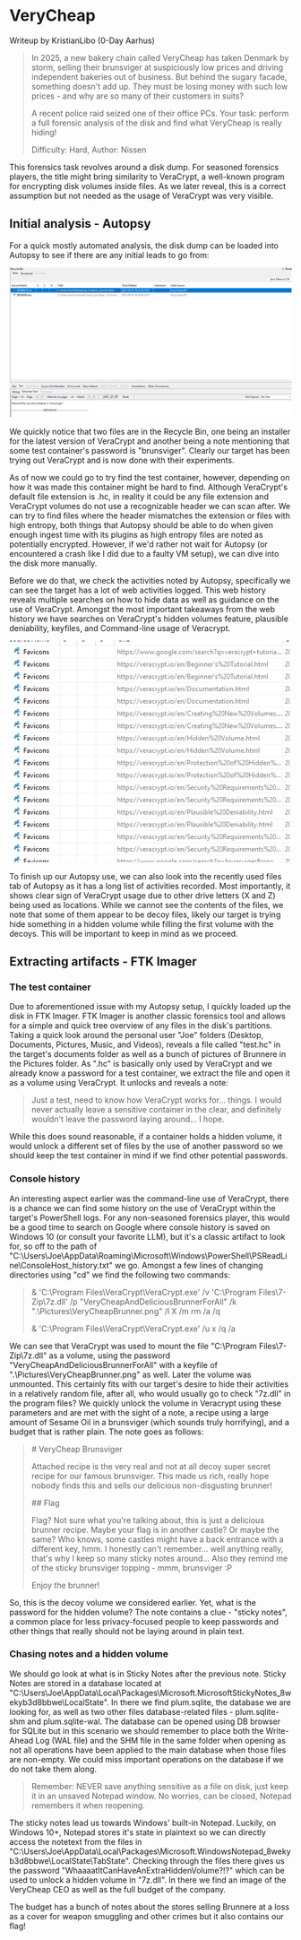 # VeryCheap

Writeup by KristianLibo (0-Day Aarhus)

> In 2025, a new bakery chain called VeryCheap has taken Denmark by storm, selling their brunsviger at suspiciously low prices and driving independent bakeries out of business.
> But behind the sugary facade, something doesn't add up. They must be losing money with such low prices - and why are so many of their customers in suits?
> 
> A recent police raid seized one of their office PCs. Your task: perform a full forensic analysis of the disk and find what VeryCheap is really hiding!
> 
> Difficulty: Hard, Author: Nissen

This forensics task revolves around a disk dump. For seasoned forensics players, the title might bring similarity to VeraCrypt, a well-known program for encrypting disk volumes inside files. As we later reveal, this is a correct assumption but not needed as the usage of VeraCrypt was very visible.

## Initial analysis - Autopsy

For a quick mostly automated analysis, the disk dump can be loaded into Autopsy to see if there are any initial leads to go from:

![Files in Recycle Bin](recyclebin.png "Autopsy - Recycle Bin")

We quickly notice that two files are in the Recycle Bin, one being an installer for the latest version of VeraCrypt and another being a note mentioning that some test container's password is "brunsviger". Clearly our target has been trying out VeraCrypt and is now done with their experiments.

As of now we could go to try find the test container, however, depending on how it was made this container might be hard to find. Although VeraCrypt's default file extension is .hc, in reality it could be any file extension and VeraCrypt volumes do not use a recognizable header we can scan after. We can try to find files where the header mismatches the extension or files with high entropy, both things that Autopsy should be able to do when given enough ingest time with its plugins as high entropy files are noted as potentially encrypted. However, if we'd rather not wait for Autopsy (or encountered a crash like I did due to a faulty VM setup), we can dive into the disk more manually. 

Before we do that, we check the activities noted by Autopsy, specifically we can see the target has a lot of web activities logged. This web history reveals multiple searches on how to hide data as well as guidance on the use of VeraCrypt. Amongst the most important takeaways from the web history we have searches on VeraCrypt's hidden volumes feature, plausible deniability, keyfiles, and Command-line usage of Veracrypt. 

![Web History](webhistory.png "Autopsy - Web History")

To finish up our Autopsy use, we can also look into the recently used files tab of Autopsy as it has a long list of activities recorded. Most importantly, it shows clear sign of VeraCrypt usage due to other drive letters (X and Z) being used as locations. While we cannot see the contents of the files, we note that some of them appear to be decoy files, likely our target is trying hide something in a hidden volume while filling the first volume with the decoys. This will be important to keep in mind as we proceed. 

## Extracting artifacts - FTK Imager

### The test container

Due to aforementioned issue with my Autopsy setup, I quickly loaded up the disk in FTK Imager. FTK Imager is another classic forensics tool and allows for a simple and quick tree overview of any files in the disk's partitions. Taking a quick look around the personal user "Joe" folders (Desktop, Documents, Pictures, Music, and Videos), reveals a file called "test.hc" in the target's documents folder as well as a bunch of pictures of Brunnere in the Pictures folder. As ".hc" is basically only used by VeraCrypt and we already know a password for a test container, we extract the file and open it as a volume using VeraCrypt. It unlocks and reveals a note:

> Just a test, need to know how VeraCrypt works for... things.
> I would never actually leave a sensitive container in the clear, and definitely wouldn't leave the password laying around... I hope.

While this does sound reasonable, if a container holds a hidden volume, it would unlock a different set of files by the use of another password so we should keep the test container in mind if we find other potential passwords.

### Console history

An interesting aspect earlier was the command-line use of VeraCrypt, there is a chance we can find some history on the use of VeraCrypt within the target's PowerShell logs. For any non-seasoned forensics player, this would be a good time to search on Google where console history is saved on Windows 10 (or consult your favorite LLM), but it's a classic artifact to look for, so off to the path of "C:\Users\Joe\AppData\Roaming\Microsoft\Windows\PowerShell\PSReadLine\ConsoleHost_history.txt" we go. Amongst a few lines of changing directories using "cd" we find the following two commands:

> & 'C:\Program Files\VeraCrypt\VeraCrypt.exe' /v 'C:\Program Files\7-Zip\7z.dll' /p "VeryCheapAndDeliciousBrunnerForAll" /k ".\Pictures\VeryCheapBrunner.png" /l X /m rm /a /q
> 
> & 'C:\Program Files\VeraCrypt\VeraCrypt.exe' /u x /q /a

We can see that VeraCrypt was used to mount the file "C:\Program Files\7-Zip\7z.dll" as a volume, using the password "VeryCheapAndDeliciousBrunnerForAll" with a keyfile of ".\Pictures\VeryCheapBrunner.png" as well. Later the volume was unmounted. This certainly fits with our target's desire to hide their activities in a relatively random file, after all, who would usually go to check "7z.dll" in the program files? We quickly unlock the volume in Veracrypt using these parameters and are met with the sight of a note, a recipe using a large amount of Sesame Oil in a brunsviger (which sounds truly horrifying), and a budget that is rather plain. The note goes as follows:

> \# VeryCheap Brunsviger
> 
> Attached recipe is the very real and not at all decoy super secret recipe for our famous brunsviger.
This made us rich, really hope nobody finds this and sells our delicious non-disgusting brunner!
> 
> \#\# Flag
> 
> Flag? Not sure what you're talking about, this is just a delicious brunner recipe.
> Maybe your flag is in another castle? Or maybe the same?
> Who knows, some castles might have a back entrance with a different key, hmm.
> I honestly can't remember... well anything really, that's why I keep so many sticky notes around...
> Also they remind me of the sticky brunsviger topping - mmm, brunsviger :P
> 
> Enjoy the brunner!

So, this is the decoy volume we considered earlier. Yet, what is the password for the hidden volume? The note contains a clue - "sticky notes", a common place for less privacy-focused people to keep passwords and other things that really should not be laying around in plain text.

### Chasing notes and a hidden volume

We should go look at what is in Sticky Notes after the previous note. Sticky Notes are stored in a database located at "C:\Users\Joe\AppData\Local\Packages\Microsoft.MicrosoftStickyNotes_8wekyb3d8bbwe\LocalState". In there we find plum.sqlite, the database we are looking for, as well as two other files database-related files - plum.sqlite-shm and plum.sqlite-wal. The database can be opened using DB browser for SQLite but in this scenario we should remember to place both the Write-Ahead Log (WAL file) and the SHM file in the same folder when opening as not all operations have been applied to the main database when those files are non-empty. We could miss important operations on the database if we do not take them along.
 
> Remember: NEVER save anything sensitive as a file on disk, just keep it in an unsaved Notepad window.
> No worries, can be closed, Notepad remembers it when reopening.

The sticky notes lead us towards Windows' built-in Notepad. Luckily, on Windows 10+, Notepad stores it's state in plaintext so we can directly access the notetext from the files in "C:\Users\Joe\AppData\Local\Packages\Microsoft.WindowsNotepad_8wekyb3d8bbwe\LocalState\TabState". Checking through the files there gives us the password "WhaaaatItCanHaveAnExtraHiddenVolume?!?" which can be used to unlock a hidden volume in "7z.dll". In there we find an image of the VeryCheap CEO as well as the full budget of the company. 

The budget has a bunch of notes about the stores selling Brunnere at a loss as a cover for weapon smuggling and other crimes but it also contains our flag!